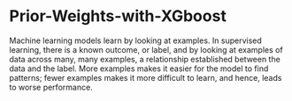 # Prior-Weights-with-XGboost

Machine learning models learn by looking at examples. In supervised learning, there is a known outcome, or label, and by looking at examples of data across many, many examples, a relationship established between the data and the label. More examples makes it easier for the model to find patterns; fewer examples makes it more difficult to learn, and hence, leads to worse performance.

